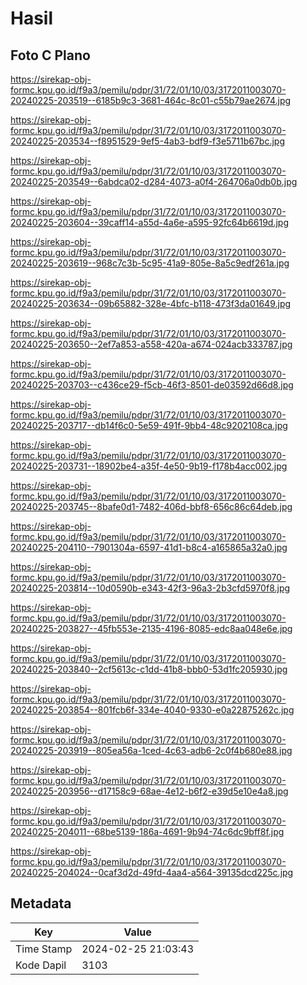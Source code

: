 # Hasil

## Foto C Plano

https://sirekap-obj-formc.kpu.go.id/f9a3/pemilu/pdpr/31/72/01/10/03/3172011003070-20240225-203519--6185b9c3-3681-464c-8c01-c55b79ae2674.jpg

https://sirekap-obj-formc.kpu.go.id/f9a3/pemilu/pdpr/31/72/01/10/03/3172011003070-20240225-203534--f8951529-9ef5-4ab3-bdf9-f3e5711b67bc.jpg

https://sirekap-obj-formc.kpu.go.id/f9a3/pemilu/pdpr/31/72/01/10/03/3172011003070-20240225-203549--6abdca02-d284-4073-a0f4-264706a0db0b.jpg

https://sirekap-obj-formc.kpu.go.id/f9a3/pemilu/pdpr/31/72/01/10/03/3172011003070-20240225-203604--39caff14-a55d-4a6e-a595-92fc64b6619d.jpg

https://sirekap-obj-formc.kpu.go.id/f9a3/pemilu/pdpr/31/72/01/10/03/3172011003070-20240225-203619--968c7c3b-5c95-41a9-805e-8a5c9edf261a.jpg

https://sirekap-obj-formc.kpu.go.id/f9a3/pemilu/pdpr/31/72/01/10/03/3172011003070-20240225-203634--09b65882-328e-4bfc-b118-473f3da01649.jpg

https://sirekap-obj-formc.kpu.go.id/f9a3/pemilu/pdpr/31/72/01/10/03/3172011003070-20240225-203650--2ef7a853-a558-420a-a674-024acb333787.jpg

https://sirekap-obj-formc.kpu.go.id/f9a3/pemilu/pdpr/31/72/01/10/03/3172011003070-20240225-203703--c436ce29-f5cb-46f3-8501-de03592d66d8.jpg

https://sirekap-obj-formc.kpu.go.id/f9a3/pemilu/pdpr/31/72/01/10/03/3172011003070-20240225-203717--db14f6c0-5e59-491f-9bb4-48c9202108ca.jpg

https://sirekap-obj-formc.kpu.go.id/f9a3/pemilu/pdpr/31/72/01/10/03/3172011003070-20240225-203731--18902be4-a35f-4e50-9b19-f178b4acc002.jpg

https://sirekap-obj-formc.kpu.go.id/f9a3/pemilu/pdpr/31/72/01/10/03/3172011003070-20240225-203745--8bafe0d1-7482-406d-bbf8-656c86c64deb.jpg

https://sirekap-obj-formc.kpu.go.id/f9a3/pemilu/pdpr/31/72/01/10/03/3172011003070-20240225-204110--7901304a-6597-41d1-b8c4-a165865a32a0.jpg

https://sirekap-obj-formc.kpu.go.id/f9a3/pemilu/pdpr/31/72/01/10/03/3172011003070-20240225-203814--10d0590b-e343-42f3-96a3-2b3cfd5970f8.jpg

https://sirekap-obj-formc.kpu.go.id/f9a3/pemilu/pdpr/31/72/01/10/03/3172011003070-20240225-203827--45fb553e-2135-4196-8085-edc8aa048e6e.jpg

https://sirekap-obj-formc.kpu.go.id/f9a3/pemilu/pdpr/31/72/01/10/03/3172011003070-20240225-203840--2cf5613c-c1dd-41b8-bbb0-53d1fc205930.jpg

https://sirekap-obj-formc.kpu.go.id/f9a3/pemilu/pdpr/31/72/01/10/03/3172011003070-20240225-203854--801fcb6f-334e-4040-9330-e0a22875262c.jpg

https://sirekap-obj-formc.kpu.go.id/f9a3/pemilu/pdpr/31/72/01/10/03/3172011003070-20240225-203919--805ea56a-1ced-4c63-adb6-2c0f4b680e88.jpg

https://sirekap-obj-formc.kpu.go.id/f9a3/pemilu/pdpr/31/72/01/10/03/3172011003070-20240225-203956--d17158c9-68ae-4e12-b6f2-e39d5e10e4a8.jpg

https://sirekap-obj-formc.kpu.go.id/f9a3/pemilu/pdpr/31/72/01/10/03/3172011003070-20240225-204011--68be5139-186a-4691-9b94-74c6dc9bff8f.jpg

https://sirekap-obj-formc.kpu.go.id/f9a3/pemilu/pdpr/31/72/01/10/03/3172011003070-20240225-204024--0caf3d2d-49fd-4aa4-a564-39135dcd225c.jpg


## Metadata

| Key        | Value               |
| ---------- | ------------------- |
| Time Stamp | 2024-02-25 21:03:43 |
| Kode Dapil | 3103                |



